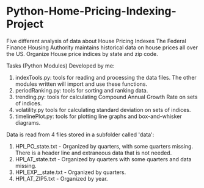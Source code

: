 # Python-Home-Pricing-Indexing-Project
Five different analysis of data about House Pricing Indexes
The Federal Finance Housing Authority maintains historical data on house prices all over the US.
Organize House price indices by state and zip code. 

Tasks (Python Modules) Developed by me:
  1. indexTools.py: tools for reading and processing the data files. The other modules written will import and use these functions. 
  2. periodRanking.py: tools for sorting and ranking data.
  3. trending.py: tools for calculating Compound Annual Growth Rate on sets of indices.
  4. volatility.py tools for calculating standard deviation on sets of indices.
  5. timelinePlot.py: tools for plotting line graphs and box-and-whisker diagrams. 
  
Data is read from 4 files stored in a subfolder called 'data':
  1. HPI_PO_state.txt - Organized by quarters, with some quarters missing. There is a header line and extraneous data that is not needed.
  2. HPI_AT_state.txt - Organized by quarters with some quarters and data missing.
  3. HPI_EXP__state.txt - Organized by quarters.
  4. HPI_AT_ZIP5.txt - Organized by year. 
